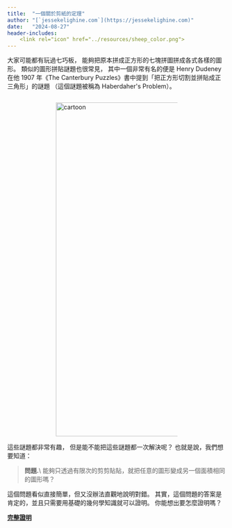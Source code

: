 ```yaml
---
title:  "一個關於剪紙的定理"
author: "[`jessekelighine.com`](https://jessekelighine.com)"
date:   "2024-08-27"
header-includes:
	<link rel="icon" href="../resources/sheep_color.png">
---
```


大家可能都有玩過七巧板，
能夠把原本拼成正方形的七塊拼圖拼成各式各樣的圖形。
類似的圖形拼貼謎題也很常見，
其中一個非常有名的便是 Henry Dudeney 在他 1907 年《The Canterbury Puzzles》書中提到「把正方形切割並拼貼成正三角形」的謎題
（這個謎題被稱為 Haberdaher's Problem）。
<div style="padding: 1em 0em 1em 0em">
<img
	src   = "figures/figure-example.svg"
	alt   = "cartoon"
	style = "max-width: 20em; width: 80vw; display: block; margin: auto;"
/>
</div>
這些謎題都非常有趣，
但是能不能把這些謎題都一次解決呢？
也就是說，我們想要知道：

> **問題.**\ 能夠只透過有限次的剪剪貼貼，就把任意的圖形變成另一個面積相同的圖形嗎？

這個問題看似直接簡單，但又沒辦法直觀地說明對錯。
其實，這個問題的答案是肯定的，並且只需要用基礎的幾何學知識就可以證明。
你能想出要怎麼證明嗎？

[**完整證明**](cutting-shapes.pdf)
